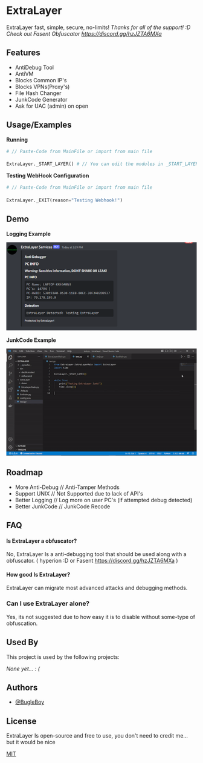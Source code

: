 
# ExtraLayer

ExtraLayer fast, simple, secure, no-limits!
*Thanks for all of the support! :D*
*Check out Fasent Obfuscator https://discord.gg/hzJZTA6MXa*

## Features

- AntiDebug Tool
- AntiVM
- Blocks Common IP's
- Blocks VPNs(Proxy's)
- File Hash Changer
- JunkCode Generator
- Ask for UAC (admin) on open

## Usage/Examples

**Running**
```python
# // Paste-Code from MainFile or import from main file

ExtraLayer._START_LAYER() # // You can edit the modules in _START_LAYER function
```
**Testing WebHook Configuration**
```python
# // Paste-Code from MainFile or import from main file

ExtraLayer._EXIT(reason="Testing Webhook!")
```

## Demo

**Logging Example**

![Logging Example](https://raw.githubusercontent.com/ImInTheICU/ExtraLayer/main/demo/Capture.PNG)

**JunkCode Example**

![JunkCode Example](https://raw.githubusercontent.com/ImInTheICU/ExtraLayer/main/demo/junkcode.gif)

## Roadmap

- More Anti-Debug // Anti-Tamper Methods
- Support UNIX // Not Supported due to lack of API's
- Better Logging // Log more on user PC's (if attempted debug detected)
- Better JunkCode // JunkCode Recode
## FAQ

#### Is ExtraLayer a obfuscator?

No, ExtraLayer Is a anti-debugging tool that should be used along with a obfuscator. ( hyperion :D or Fasent https://discord.gg/hzJZTA6MXa ) 

#### How good Is ExtraLayer?

ExtraLayer can migrate most advanced attacks and debugging methods.

### Can I use ExtraLayer alone?

Yes, its not suggested due to how easy it is to disable without some-type of obfuscation.

## Used By

This project is used by the following projects:

*None yet... : (*

## Authors

- [@BugleBoy](https://github.com/ImInTheICU)


## License

ExtraLayer Is open-source and free to use, you don't need to credit me... but it would be nice

[MIT](https://choosealicense.com/licenses/mit/)

